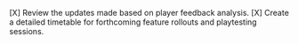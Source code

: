 [X] Review the updates made based on player feedback analysis.
[X] Create a detailed timetable for forthcoming feature rollouts and playtesting sessions.